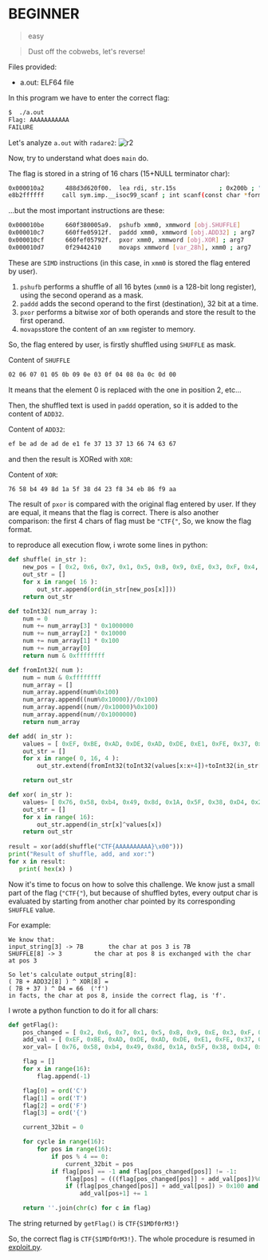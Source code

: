 
# BEGINNER
> easy

> Dust off the cobwebs, let's reverse!


Files provided:
* a.out: ELF64 file

In this program we have to enter the correct flag:

```sh
$  ./a.out
Flag: AAAAAAAAAAA
FAILURE
```

Let's analyze `a.out` with `radare2`:
![r2](https://github.com/Samuele458/CTF-writeups/blob/master/GoogleCTF2020/Reversing/BEGINNER/img/screen_01.png?raw=true)

Now, try to understand what does `main` do.

 The flag is stored in a string of 16 chars (15+NULL terminator char): 
```sh
0x000010a2      488d3d620f00.  lea rdi, str.15s            ; 0x200b ; "%15s" ; const char *format
e8b2ffffff     call sym.imp.__isoc99_scanf ; int scanf(const char *format)
```

...but the most important instructions are these:
```sh
0x000010be      660f380005a9.  pshufb xmm0, xmmword [obj.SHUFFLE]
0x000010c7      660ffe05912f.  paddd xmm0, xmmword [obj.ADD32] ; arg7
0x000010cf      660fef05792f.  pxor xmm0, xmmword [obj.XOR] ; arg7
0x000010d7      0f29442410     movaps xmmword [var_28h], xmm0 ; arg7
```
These are `SIMD` instructions (in this case, in `xmm0` is stored the flag entered by user). 

 1. `pshufb` performs a shuffle of all 16 bytes (`xmm0` is a 128-bit long register), using the second operand as a mask.
 2.  `paddd` adds the second operand to the first (destination), 32 bit at a time.
 3. `pxor` performs a bitwise xor of both operands and store the result to the first operand.
 4. `movaps`store the content of an `xmm` register to memory.
 

So, the flag entered by user, is firstly shuffled using `SHUFFLE` as mask.

Content of `SHUFFLE`
```sh
02 06 07 01 05 0b 09 0e 03 0f 04 08 0a 0c 0d 00
```
It means that the element 0 is replaced with the one in position 2, etc...

Then, the shuffled text is used in `paddd` operation, so it is added to the content of `ADD32`.

Content of `ADD32`:
```sh
ef be ad de ad de e1 fe 37 13 37 13 66 74 63 67
```

and then the result is XORed with `XOR`:

Content of `XOR`:
```sh
76 58 b4 49 8d 1a 5f 38 d4 23 f8 34 eb 86 f9 aa
```
The result of `pxor` is compared with the original flag entered by user. If they are equal, it means that the flag is correct.
There is also another comparison: the first 4 chars of flag must be `"CTF{"`, So, we know the flag format.

to reproduce all execution flow, i wrote some lines in python:
```python
def shuffle( in_str ):
	new_pos = [ 0x2, 0x6, 0x7, 0x1, 0x5, 0xB, 0x9, 0xE, 0x3, 0xF, 0x4, 0x8, 0xA, 0xC, 0xD, 0x0 ]
	out_str = []
	for x in range( 16 ):
		out_str.append(ord(in_str[new_pos[x]]))
	return out_str

def toInt32( num_array ):
	num = 0
	num += num_array[3] * 0x1000000
	num += num_array[2] * 0x10000
	num += num_array[1] * 0x100
	num += num_array[0]
	return num & 0xffffffff

def fromInt32( num ):
	num = num & 0xffffffff
	num_array = []
	num_array.append(num%0x100)
	num_array.append((num%0x10000)//0x100)
	num_array.append((num//0x10000)%0x100)
	num_array.append(num//0x1000000)
	return num_array

def add( in_str ):
	values = [ 0xEF, 0xBE, 0xAD, 0xDE, 0xAD, 0xDE, 0xE1, 0xFE, 0x37, 0x13, 0x37, 0x13, 0x66, 0x74, 0x63, 0x67 ]
	out_str = []
	for x in range( 0, 16, 4 ):
		out_str.extend(fromInt32(toInt32(values[x:x+4])+toInt32(in_str[x:x+4])))

	return out_str

def xor( in_str ):
	values= [ 0x76, 0x58, 0xb4, 0x49, 0x8d, 0x1A, 0x5F, 0x38, 0xD4, 0x23, 0xF8, 0x34, 0xEB, 0x86, 0xF9, 0xAA ]
	out_str = []
	for x in range( 16):
		out_str.append(in_str[x]^values[x])
	return out_str
	
result = xor(add(shuffle("CTF{AAAAAAAAAA}\x00")))  
print("Result of shuffle, add, and xor:")
for x in result:  
   print( hex(x) )
```

Now it's time to focus on how to solve this challenge.
We know just a small part of the flag (`"CTF{"`), but because of shuffled bytes, every output char is evaluated by starting from another char pointed by its corresponding `SHUFFLE` value.

For example:
```
We know that:
input_string[3] -> 7B		the char at pos 3 is 7B
SHUFFLE[8] -> 3			the char at pos 8 is exchanged with the char at pos 3

So let's calculate output_string[8]:
( 7B + ADD32[8] ) ^ XOR[8] =
( 7B + 37 ) ^ D4 = 66  ('f')
in facts, the char at pos 8, inside the correct flag, is 'f'.
```
I wrote a python function to do it for all chars:
```python
def getFlag():
	pos_changed = [ 0x2, 0x6, 0x7, 0x1, 0x5, 0xB, 0x9, 0xE, 0x3, 0xF, 0x4, 0x8, 0xA, 0xC, 0xD, 0x0 ]
	add_val = [ 0xEF, 0xBE, 0xAD, 0xDE, 0xAD, 0xDE, 0xE1, 0xFE, 0x37, 0x13, 0x37, 0x13, 0x66, 0x74, 0x63, 0x67 ]
	xor_val= [ 0x76, 0x58, 0xb4, 0x49, 0x8d, 0x1A, 0x5F, 0x38, 0xD4, 0x23, 0xF8, 0x34, 0xEB, 0x86, 0xF9, 0xAA ]

	flag = []
	for x in range(16):
		flag.append(-1)	

	flag[0] = ord('C')
	flag[1] = ord('T')
	flag[2] = ord('F')
	flag[3] = ord('{')

	current_32bit = 0

	for cycle in range(16):
		for pos in range(16):
			if pos % 4 == 0:
				current_32bit = pos
			if flag[pos] == -1 and flag[pos_changed[pos]] != -1:
				flag[pos] = (((flag[pos_changed[pos]] + add_val[pos])%0x100)^xor_val[pos])
				if (flag[pos_changed[pos]] + add_val[pos]) > 0x100 and pos+1 < current_32bit+4 :
					add_val[pos+1] += 1

	return ''.join(chr(c) for c in flag)
```
The string returned by `getFlag()` is `CTF{S1MDf0rM3!}`

So, the correct flag is `CTF{S1MDf0rM3!}`. The whole procedure is resumed in [exploit.py](exploit.py).
